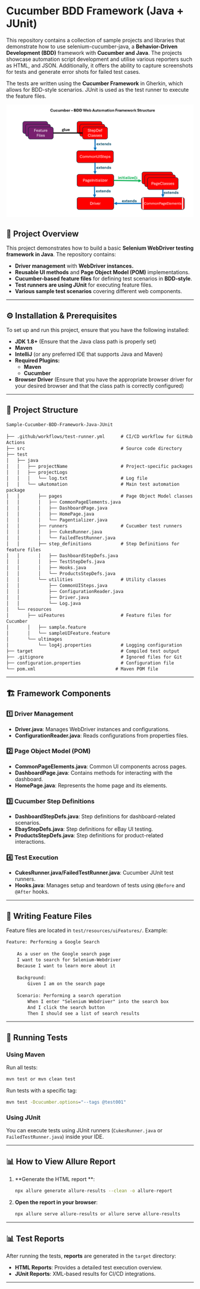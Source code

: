 
# Cucumber BDD Framework (Java + JUnit)

This repository contains a collection of sample projects and libraries that demonstrate how to use selenium-cucumber-java, a **Behavior-Driven Development (BDD)** framework with **Cucumber and Java**. The projects showcase automation script development and utilise various reporters such as HTML, and JSON. Additionally, it offers the ability to capture screenshots for tests and generate error shots for failed test cases.

The tests are written using the **Cucumber Framework** in Gherkin, which allows for BDD-style scenarios. JUnit is used as the test runner to execute the feature files.

![Framework Structure](https://raw.githubusercontent.com/HsynHsyn/Cucumber-BDD-Framework-Java-JUnit/master/src/test/resources/uiImages/BDD_frameworkStructure.png)

## 📌 Project Overview

This project demonstrates how to build a basic **Selenium WebDriver testing framework in Java**. The repository contains:

- **Driver management** with **WebDriver instances.**
- **Reusable UI methods** and **Page Object Model (POM)** implementations.
- **Cucumber-based feature files** for defining test scenarios in **BDD-style**.
- **Test runners are using JUnit** for executing feature files.
- **Various sample test scenarios** covering different web components.

---

## ⚙️ Installation & Prerequisites

To set up and run this project, ensure that you have the following installed:

- **JDK 1.8+** (Ensure that the Java class path is properly set)
- **Maven**&#x20;
- **IntelliJ** (or any preferred IDE that supports Java and Maven)
- **Required Plugins:**
  - **Maven**
  - **Cucumber**
- **Browser Driver** (Ensure that you have the appropriate browser driver for your desired browser and that the class path is correctly configured)

---

## 📂 Project Structure

```
Sample-Cucumber-BDD-Framework-Java-JUnit

├── .github/workflows/test-runner.yml      # CI/CD workflow for GitHub Actions
├── src                                    # Source code directory 
├── test
│   ├── java
│   │   ├── projectName                    # Project-specific packages
│   │   ├── projectLogs
│   │   │   └── log.txt                    # Log file
│   │   └── uAutomation                    # Main test automation package
│   │       ├── pages                      # Page Object Model classes
│   │       │   ├── CommonPageElements.java
│   │       │   ├── DashboardPage.java
│   │       │   ├── HomePage.java
│   │       │   └── Pagentializer.java
│   │       ├── runners                    # Cucumber test runners
│   │       │   ├── CukesRunner.java
│   │       │   └── FailedTestRunner.java
│   │       ├── step_definitions           # Step Definitions for feature files
│   │       │   ├── DashboardStepDefs.java
│   │       │   ├── TestStepDefs.java
│   │       │   ├── Hooks.java
│   │       │   └── ProductsStepDefs.java
│   │       └── utilities                  # Utility classes
│   │           ├── CommonUISteps.java
│   │           ├── ConfigurationReader.java
│   │           ├── Driver.java
│   │           └── Log.java
│   └── resources
│       ├── uiFeatures                     # Feature files for Cucumber
│       │   ├── sample.feature
│       │   └── sampleUIFeature.feature
│       └── ultimages
│           └── log4j.properties           # Logging configuration
├── target                                 # Compiled test output
├── .gitignore                             # Ignored files for Git
├── configuration.properties               # Configuration file
└── pom.xml                              # Maven POM file
```

---

## 🏗 Framework Components

### 1️⃣ Driver Management

- **Driver.java**: Manages WebDriver instances and configurations.
- **ConfigurationReader.java**: Reads configurations from properties files.

### 2️⃣ Page Object Model (POM)

- **CommonPageElements.java**: Common UI components across pages.
- **DashboardPage.java**: Contains methods for interacting with the dashboard.
- **HomePage.java**: Represents the home page and its elements.

### 3️⃣ Cucumber Step Definitions

- **DashboardStepDefs.java**: Step definitions for dashboard-related scenarios.
- **EbayStepDefs.java**: Step definitions for eBay UI testing.
- **ProductsStepDefs.java**: Step definitions for product-related interactions.

### 4️⃣ Test Execution

- **CukesRunner.java/FailedTestRunner.java**: Cucumber JUnit test runners.
- **Hooks.java**: Manages setup and teardown of tests using `@Before` and `@After` hooks.

---

## 📝 Writing Feature Files

Feature files are located in `test/resources/uiFeatures/`. Example:

```gherkin
Feature: Performing a Google Search

    As a user on the Google search page
    I want to search for Selenium-Webdriver
    Because I want to learn more about it

    Background:
        Given I am on the search page

    Scenario: Performing a search operation
        When I enter "Selenium Webdriver" into the search box
        And I click the search button
        Then I should see a list of search results
```

---

## 🚀 Running Tests

### Using Maven

Run all tests:

```sh
mvn test or mvn clean test
```

Run tests with a specific tag:

```sh
mvn test -Dcucumber.options="--tags @test001"
```

### Using JUnit

You can execute tests using JUnit runners (`CukesRunner.java` or `FailedTestRunner.java`) inside your IDE.

---

## 📊 How to View Allure Report

1. **Generate the HTML report **:

   ```bash
   npx allure generate allure-results --clean -o allure-report
   ```

2. **Open the report in your browser**:

   ```bash
   npx allure serve allure-results or allure serve allure-results  
   ```
---

## 📊 Test Reports

After running the tests, **reports** are generated in the `target` directory:

- **HTML Reports**: Provides a detailed test execution overview.
- **JUnit Reports**: XML-based results for CI/CD integrations.

---

